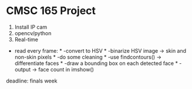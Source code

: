 # CMSC 165 Project
1. Install IP cam
2. opencv/python
3. Real-time
  * read every frame:
        * -convert to HSV
        * -binarize HSV image -> skin and non-skin pixels
        * -do some cleaning
        * -use findcontours() -> differentiate faces
        * -draw a bounding box on each detected face
        * -output -> face count in imshow()
    
deadline: finals week
